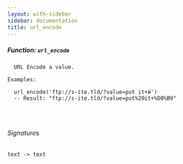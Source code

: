 ```yaml
---
layout: with-sidebar
sidebar: documentation
title: url_encode
---
```


##### Function: `url_encode`
```
  URL Encode a value.

Examples:

  url_encode('ftp://s-ite.tld/?value=put it+й')
  -- Result: "ftp://s-ite.tld/?value=put%20it+%D0%B9"




```

###### Signatures
    text -> text

